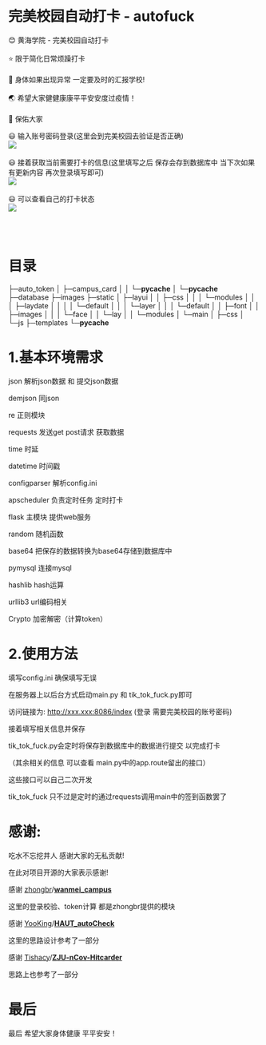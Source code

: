 # 完美校园自动打卡 - autofuck
:blush: 黄海学院 - 完美校园自动打卡
<br />
<br />
:star: 限于简化日常烦躁打卡
<br />
<br />
:eyes: 身体如果出现异常 一定要及时的汇报学校!
<br />
<br />
:earth_asia: 希望大家健健康康平平安安度过疫情！
<br />
<br />
:bell: 保佑大家

:smiley: 输入账号密码登录(这里会到完美校园去验证是否正确)
<br />
![](https://github.com/wdkang123/AutoFuckWM/blob/main/images/img1.png?raw=true)
<br />
<br />
:smiley: 接着获取当前需要打卡的信息(这里填写之后 保存会存到数据库中 当下次如果有更新内容 再次登录填写即可)
<br />
![](https://github.com/wdkang123/AutoFuckWM/blob/main/images/img2.png?raw=true)
<br />
<br />
:smiley: 可以查看自己的打卡状态
<br />
![](https://github.com/wdkang123/AutoFuckWM/blob/main/images/img3.png?raw=true)

<br />
<br />



# 目录

├─auto_token
│  ├─campus_card
│  │  └─__pycache__
│  └─__pycache__
├─database
├─images
├─static
│  ├─layui
│  │  ├─css
│  │  │  └─modules
│  │  │      ├─laydate
│  │  │      │  └─default
│  │  │      └─layer
│  │  │          └─default
│  │  ├─font
│  │  ├─images
│  │  │  └─face
│  │  └─lay
│  │      └─modules
│  └─main
│      ├─css
│      └─js
├─templates
└─__pycache__



# 1.基本环境需求

json 解析json数据 和 提交json数据 

demjson 同json

re 正则模块

requests 发送get post请求 获取数据

time 时延

datetime 时间戳

configparser 解析config.ini

apscheduler 负责定时任务 定时打卡

flask 主模块 提供web服务

random 随机函数

base64 把保存的数据转换为base64存储到数据库中

pymysql 连接mysql

hashlib hash运算

urllib3 url编码相关

Crypto 加密解密（计算token）



# 2.使用方法

填写config.ini 确保填写无误

在服务器上以后台方式启动main.py 和 tik_tok_fuck.py即可

访问链接为: http://xxx.xxx:8086/index (登录 需要完美校园的账号密码)

接着填写相关信息并保存

tik_tok_fuck.py会定时将保存到数据库中的数据进行提交 以完成打卡

（其余相关的信息 可以查看 main.py中的app.route留出的接口）

这些接口可以自己二次开发 

tik_tok_fuck 只不过是定时的通过requests调用main中的签到函数罢了



# 感谢:

吃水不忘挖井人 感谢大家的无私贡献!

在此对项目开源的大家表示感谢!



感谢 [zhongbr](https://github.com/zhongbr)/**[wanmei_campus](https://github.com/zhongbr/wanmei_campus)**

这里的登录校验、token计算 都是zhongbr提供的模块



感谢 [YooKing](https://github.com/YooKing)/**[HAUT_autoCheck](https://github.com/YooKing/HAUT_autoCheck)**

这里的思路设计参考了一部分



感谢 [Tishacy](https://github.com/Tishacy)/**[ZJU-nCov-Hitcarder](https://github.com/Tishacy/ZJU-nCov-Hitcarder)**

思路上也参考了一部分



# 最后

最后 希望大家身体健康 平平安安！